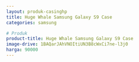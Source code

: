 ```yaml
---
layout: produk-casinghp
title: Huge Whale Samsung Galaxy S9 Case
categories: samsung

# Produk
product-title: Huge Whale Samsung Galaxy S9 Case
image-drive: 1BAQarJAhVNOItiUN3B8cWxCi7ne-l3j0
harga: 90000
---
```

